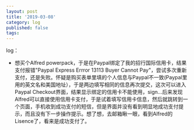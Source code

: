 ```yaml
---
layout: post
title: '2019-03-08'
category: log
published: false
tags: 
---
```


log：

- 想买个Alfred powerpack，于是在Paypal绑定了我的招行国际信用卡，结果支付报错"Paypal Express Errror 13113 Buyer Cannot Pay"，尝试多次重新支付，还是失败。怀疑是购买表单里填的个人信息与Paypal不一致(Paypal里用的英文名和美国地址），于是两边填写相同的信息再次提交，这次可以进入Paypal Checkout界面，结果显示绑定的信用卡不能使用，sign...后来发现Alfred可以直接使用信用卡支付，于是试着填写信用卡信息，然后就跳转到一个页面，手机收到成功支付的短信，但是界面并没有看到明显地成功支付提示，而且没有下一步操作提示。想了想，去邮箱瞅一眼，看到Alfred的Lisence了，看来是成功支付了。